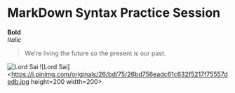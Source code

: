 # MarkDown Syntax Practice Session
**Bold** <br>
*Italic*  <br>

> We're living the future so
> the present is our past.

![Lord Sai](https://i.pinimg.com/236x/08/d8/36/08d836a0f44c252d215aea8ec7fd7bcc--prayer-quotes-sai-baba.jpg)
![Lord Sai]<https://i.pinimg.com/originals/26/bd/75/26bd756eadc61c632f5217f75557dedb.jpg height=200 width=200>
